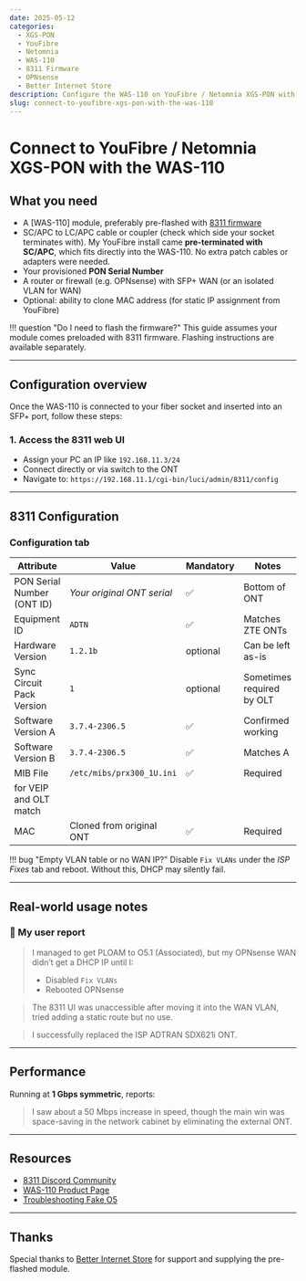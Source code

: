 ```yaml
---
date: 2025-05-12
categories:
  - XGS-PON
  - YouFibre
  - Netomnia
  - WAS-110
  - 8311 Firmware
  - OPNsense
  - Better Internet Store
description: Configure the WAS-110 on YouFibre / Netomnia XGS-PON with a preloaded 8311 firmware
slug: connect-to-youfibre-xgs-pon-with-the-was-110
---
```


# Connect to YouFibre / Netomnia XGS-PON with the WAS-110

<!--![Connect to YouFibre](shared-assets/youfibre_was_110.webp){ class="nolightbox" }-->

<!-- more -->
<!-- nocont -->

## What you need

- A [WAS-110] module, preferably pre-flashed with [8311 firmware](https://github.com/djGrrr/8311-was-110-firmware-builder)
- SC/APC to LC/APC cable or coupler (check which side your socket terminates with). My YouFibre install came **pre-terminated with SC/APC**, which fits directly into the WAS-110. No extra patch cables or adapters were needed.
- Your provisioned **PON Serial Number**
- A router or firewall (e.g. OPNsense) with SFP+ WAN (or an isolated VLAN for WAN)
- Optional: ability to clone MAC address (for static IP assignment from YouFibre)

!!! question "Do I need to flash the firmware?"
    This guide assumes your module comes preloaded with 8311 firmware. Flashing instructions are available separately.

---

## Configuration overview

Once the WAS-110 is connected to your fiber socket and inserted into an SFP+ port, follow these steps:

### 1. Access the 8311 web UI

- Assign your PC an IP like `192.168.11.3/24`
- Connect directly or via switch to the ONT
- Navigate to: `https://192.168.11.1/cgi-bin/luci/admin/8311/config`

---

## 8311 Configuration

### Configuration tab

| Attribute                  | Value                        | Mandatory  | Notes                          |
| --------------------------|------------------------------|------------|--------------------------------|
| PON Serial Number (ONT ID)| *Your original ONT serial*   | ✅         | Bottom of ONT           |
| Equipment ID              | `ADTN`               | ✅         | Matches ZTE ONTs               |
| Hardware Version          | `1.2.1b`                     | optional   | Can be left as-is              |
| Sync Circuit Pack Version | `1`                          | optional   | Sometimes required by OLT      |
| Software Version A        | `3.7.4-2306.5`               | ✅         | Confirmed working              |
| Software Version B        | `3.7.4-2306.5`               | ✅         | Matches A                      |
| MIB File                  | `/etc/mibs/prx300_1U.ini`    | ✅         | Required 
for VEIP and OLT match|
| MAC                  | Cloned from original ONT    | ✅         | Required

!!! bug "Empty VLAN table or no WAN IP?"
    Disable `Fix VLANs` under the *ISP Fixes* tab and reboot. Without this, DHCP may silently fail.

---

## Real-world usage notes

### 💬 My user report

> I managed to get PLOAM to O5.1 (Associated), but my OPNsense WAN didn’t get a DHCP IP until I:
>
> - Disabled `Fix VLANs`
> - Rebooted OPNsense
>

> The 8311 UI was unaccessible after moving it into the WAN VLAN, tried adding a static route but no use.

> I successfully replaced the ISP ADTRAN SDX621i ONT.

---

## Performance

Running at **1 Gbps symmetric**, reports:

> I saw about a 50 Mbps increase in speed, though the main win was space-saving in the network cabinet by eliminating the external ONT.

---

## Resources

- [8311 Discord Community](https://discord.gg/X7ES6Vu6gJ)
- [WAS-110 Product Page](../xgs-pon/ont/bfw-solutions/was-110.md)
- [Troubleshooting Fake O5](../guides/troubleshoot-connectivity-issues-with-the-was-110.md#fake-o5)

---

## Thanks

Special thanks to [Better Internet Store](https://www.betterinternet.ltd) for support and supplying the pre-flashed module.


